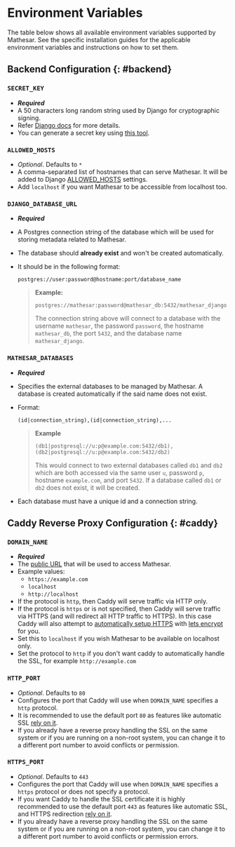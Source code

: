 # Environment Variables

The table below shows all available environment variables supported by Mathesar. See the specific installation guides for the applicable environment variables and instructions on how to set them.


## Backend Configuration {: #backend}

### `SECRET_KEY`

- _**Required**_
- A 50 characters long random string used by Django for cryptographic signing.
- Refer [Django docs](https://docs.djangoproject.com/en/3.2/ref/settings/#std:setting-SECRET_KEY) for more details.
- You can generate a secret key using [this tool](https://djecrety.ir/).

### `ALLOWED_HOSTS`

- _Optional_. Defaults to `*`
- A comma-separated list of hostnames that can serve Mathesar. It will be added to Django [ALLOWED_HOSTS](https://docs.djangoproject.com/en/4.2/ref/settings/#allowed-hosts) settings.
- Add `localhost` if you want Mathesar to be accessible from localhost too.

### `DJANGO_DATABASE_URL`

- _**Required**_
- A Postgres connection string of the database which will be used for storing metadata related to Mathesar. 
- The database should **already exist** and won't be created automatically.
- It should be in the following format:

    ```
    postgres://user:password@hostname:port/database_name
    ```

    > **Example:**
    >
    > ```
    > postgres://mathesar:password@mathesar_db:5432/mathesar_django
    > ```
    >
    > The connection string above will connect to a database with the username `mathesar`, the password `password`, the hostname `mathesar_db`, the port `5432`, and the database name `mathesar_django`.

### `MATHESAR_DATABASES`

<!-- TODO -->

- _**Required**_
- Specifies the external databases to be managed by Mathesar. A database is created automatically if the said name does not exist.
- Format:

    ```text
    (id|connection_string),(id|connection_string),...
    ```

    > **Example**
    >
    > ```text
    > (db1|postgresql://u:p@example.com:5432/db1),(db2|postgresql://u:p@example.com:5432/db2)
    > ```
    >
    > This would connect to two external databases called `db1` and `db2` which are both accessed via the same user `u`, password `p`, hostname `example.com`, and port `5432`. If a database called `db1` or `db2` does not exist, it will be created.

- Each database must have a unique id and a connection string.


## Caddy Reverse Proxy Configuration {: #caddy}

### `DOMAIN_NAME`

- _**Required**_
- The [public URL](https://caddyserver.com/docs/caddyfile/concepts#addresses) that will be used to access Mathesar.
- Example values:
    - `https://example.com`
    - `localhost`
    - `http://localhost`
- If the protocol is `http`, then Caddy will serve traffic via HTTP only.
- If the protocol is `https` or is not specified, then Caddy will serve traffic via HTTPS (and will redirect all HTTP traffic to HTTPS). In this case Caddy will also attempt to [automatically setup HTTPS](https://caddyserver.com/docs/automatic-https) with [lets encrypt](https://letsencrypt.org/) for you.
- Set this to `localhost` if you wish Mathesar to be available on localhost only.
- Set the protocol to `http` if you don't want caddy to automatically handle the SSL, for example `http://example.com`

### `HTTP_PORT`

- _Optional_. Defaults to `80`
- Configures the port that Caddy will use when `DOMAIN_NAME` specifies a `http` protocol.
- It is recommended to use the default port `80` as features like automatic SSL [rely on it](https://caddyserver.com/docs/automatic-https#acme-challenges).
- If you already have a reverse proxy handling the SSL on the same system or if you are running on a non-root system, you can change it to a different port number to avoid conflicts or permission.

### `HTTPS_PORT`

- _Optional_. Defaults to `443`
- Configures the port that Caddy will use when `DOMAIN_NAME` specifies a `https` protocol or does not specify a protocol.
- If you want Caddy to handle the SSL certificate it is highly recommended to use the default port `443` as features like automatic SSL, and HTTPS redirection [rely on it](https://caddyserver.com/docs/automatic-https#acme-challenges).
- If you already have a reverse proxy handling the SSL on the same system or if you are running on a non-root system, you can change it to a different port number to avoid conflicts or permission errors.
